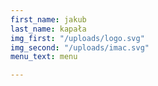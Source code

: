 ```yaml
---
first_name: jakub
last_name: kapała
img_first: "/uploads/logo.svg"
img_second: "/uploads/imac.svg"
menu_text: menu

---
```

